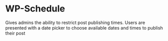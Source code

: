 WP-Schedule
===========

Gives admins the ability to restrict post publishing times.  Users are presented with a date picker to choose available dates and times to publish their post
